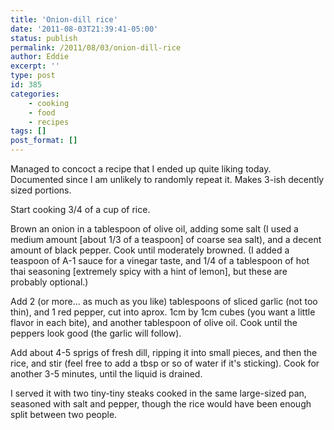 ```yaml
---
title: 'Onion-dill rice'
date: '2011-08-03T21:39:41-05:00'
status: publish
permalink: /2011/08/03/onion-dill-rice
author: Eddie
excerpt: ''
type: post
id: 385
categories:
    - cooking
    - food
    - recipes
tags: []
post_format: []
---
```

Managed to concoct a recipe that I ended up quite liking today.  Documented since I am unlikely to randomly repeat it.  Makes 3-ish decently sized portions.

Start cooking 3/4 of a cup of rice.

Brown an onion in a tablespoon of olive oil, adding some salt (I used a medium amount \[about 1/3 of a teaspoon\] of coarse sea salt), and a decent amount of black pepper.  Cook until moderately browned.  (I added a teaspoon of A-1 sauce for a vinegar taste, and 1/4 of a tablespoon of hot thai seasoning \[extremely spicy with a hint of lemon\], but these are probably optional.)

Add 2 (or more... as much as you like) tablespoons of sliced garlic (not too thin), and 1 red pepper, cut into aprox. 1cm by 1cm cubes (you want a little flavor in each bite), and another tablespoon of olive oil.  Cook until the peppers look good (the garlic will follow).

Add about 4-5 sprigs of fresh dill, ripping it into small pieces, and then the rice, and stir (feel free to add a tbsp or so of water if it's sticking).  Cook for another 3-5 minutes, until the liquid is drained.

I served it with two tiny-tiny steaks cooked in the same large-sized pan, seasoned with salt and pepper, though the rice would have been enough split between two people.